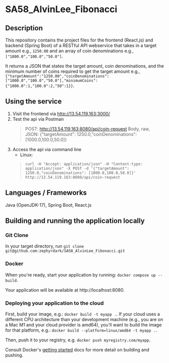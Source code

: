 # SA58_AlvinLee_Fibonacci

## Description
This repository contains the project files for the frontend (React.js) and backend (Spring Boot) of a RESTful API webservice that takes in a target amount e.g., `1250.00` and an array of coin denominations e.g., `["1000.0","100.0","50.0"]`.

It returns a JSON that states the target amount, coin denominations, and the minimum number of coins required to get the target amount e.g., `{"targetAmount":"1250.00","coinDenominations":["1000.0","100.0","50.0"],"minimumCoins":{"1000.0":1,"100.0":2,"50":1}}`.

## Using the service
1. Visit the frontend via http://13.54.119.163:3000/
2. Test the api via Postman
    > POST: http://13.54.119.163:8080/api/coin-request
    > Body, raw, JSON: {"targetAmount": 1250.0,"coinDenominations": [1000.0,100.0,50.0]}
3. Access the api via command line
    - Linux:
    > `curl -H "Accept: application/json" -H "Content-type: application/json" -X POST -d '{"targetAmount": 1250.0,"coinDenominations": [1000.0,100.0,50.0]}' http://13.54.119.163:8080/api/coin-request`

## Languages / Frameworks
Java (OpenJDK-17), Spring Boot, React.js

## Building and running the application locally

### Git Clone
In your target directory, run `git clone git@github.com:zephyrdark/SA58_AlvinLee_Fibonacci.git`

### Docker
When you're ready, start your application by running:
`docker compose up --build`.

Your application will be available at http://localhost:8080.

### Deploying your application to the cloud

First, build your image, e.g.: `docker build -t myapp .`.
If your cloud uses a different CPU architecture than your development
machine (e.g., you are on a Mac M1 and your cloud provider is amd64),
you'll want to build the image for that platform, e.g.:
`docker build --platform=linux/amd64 -t myapp .`.

Then, push it to your registry, e.g. `docker push myregistry.com/myapp`.

Consult Docker's [getting started](https://docs.docker.com/go/get-started-sharing/)
docs for more detail on building and pushing.
